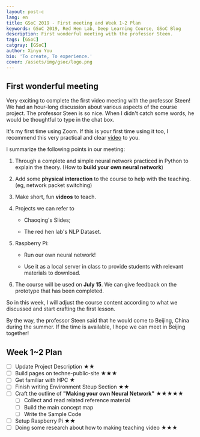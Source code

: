 ```yaml
---
layout: post-c
lang: en
title: GSoC 2019 - First meeting and Week 1~2 Plan 
keywords: GSoC 2019, Red Hen Lab, Deep Learning Course, GSoC Blog
description: First wonderful meeting with the professor Steen.
tags: [GSoC]
catgray: [GSoC]
author: Xinyu You
bio: 'To create, To experience.'
cover: /assets/img/gsoc/logo.png
---
```


## First wonderful meeting 

Very exciting to complete the first video meeting with the professor Steen! We had an hour-long discussion about various aspects of the course project. The professor Steen is so nice. When I didn't catch some words, he would be thoughtful to type in the chat box. 

It's my first time using Zoom. If this is your first time using it too, I recommend this very practical and clear [video](https://youtu.be/6i-NA563Ojk) to you.

I summarize the following points in our meeting:

1. Through a complete and simple neural network practiced in Python to explain the theory. (How to **build your own neural network**)

2. Add some **physical interaction** to the course to help with the teaching. (eg, network packet switching)

3. Make short, fun **videos** to teach.

4. Projects we can refer to

   - Chaoqing's Slides;

   - The red hen lab's NLP Dataset.

     

5. Raspberry Pi:

   - Run our own neural network!

   - Use it as a local server in class to provide students with relevant materials to download.

6. The course will be used on **July 15**. We can give feedback on the prototype that has been completed.

So in this week, I will adjust the course content according to what we discussed and start crafting the first lesson.

By the way, the professor Steen said that he would come to Beijing, China during the summer. If the time is available, I hope we can meet in Beijing together!

## Week 1~2 Plan

- [ ] Update Project Description ★★
- [ ] Build pages on techne-public-site ★★★
- [ ] Get familiar with HPC ★
- [ ] Finish writing Environment Steup Section ★★
- [ ] Craft the outline of **"Making your own Neural Network"** ★★★★★
  - [ ] Collect and read related reference material
  - [ ] Build the main concept map
  - [ ] Write the Sample Code
- [ ] Setup Raspberry Pi ★★
- [ ] Doing some research about how to making teaching video ★★★